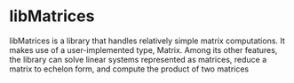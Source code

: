 # libMatrices
libMatrices is a library that handles relatively simple matrix computations.
It makes use of a user-implemented type, Matrix. 
Among its other features, the library can solve linear systems represented as matrices, reduce a matrix to echelon form, and compute the product of two matrices
